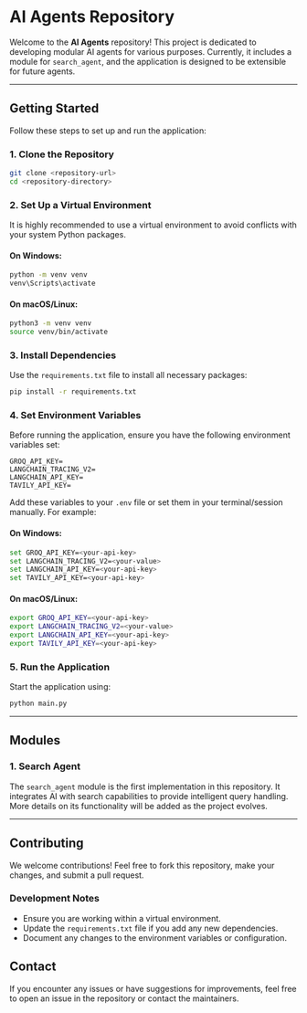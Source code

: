 # AI Agents Repository

Welcome to the **AI Agents** repository! This project is dedicated to developing modular AI agents for various purposes. Currently, it includes a module for `search_agent`, and the application is designed to be extensible for future agents.

---

## **Getting Started**

Follow these steps to set up and run the application:

### **1. Clone the Repository**

```bash
git clone <repository-url>
cd <repository-directory>
```

### **2. Set Up a Virtual Environment**

It is highly recommended to use a virtual environment to avoid conflicts with your system Python packages.

#### On Windows:

```bash
python -m venv venv
venv\Scripts\activate
```

#### On macOS/Linux:

```bash
python3 -m venv venv
source venv/bin/activate
```

### **3. Install Dependencies**

Use the `requirements.txt` file to install all necessary packages:

```bash
pip install -r requirements.txt
```

### **4. Set Environment Variables**

Before running the application, ensure you have the following environment variables set:

```plaintext
GROQ_API_KEY=
LANGCHAIN_TRACING_V2=
LANGCHAIN_API_KEY=
TAVILY_API_KEY=
```

Add these variables to your `.env` file or set them in your terminal/session manually. For example:

#### On Windows:

```bash
set GROQ_API_KEY=<your-api-key>
set LANGCHAIN_TRACING_V2=<your-value>
set LANGCHAIN_API_KEY=<your-api-key>
set TAVILY_API_KEY=<your-api-key>
```

#### On macOS/Linux:

```bash
export GROQ_API_KEY=<your-api-key>
export LANGCHAIN_TRACING_V2=<your-value>
export LANGCHAIN_API_KEY=<your-api-key>
export TAVILY_API_KEY=<your-api-key>
```

### **5. Run the Application**

Start the application using:

```bash
python main.py
```

---

## **Modules**

### **1. Search Agent**

The `search_agent` module is the first implementation in this repository. It integrates AI with search capabilities to provide intelligent query handling. More details on its functionality will be added as the project evolves.

---

## **Contributing**

We welcome contributions! Feel free to fork this repository, make your changes, and submit a pull request.

### **Development Notes**

- Ensure you are working within a virtual environment.
- Update the `requirements.txt` file if you add any new dependencies.
- Document any changes to the environment variables or configuration.

## **Contact**

If you encounter any issues or have suggestions for improvements, feel free to open an issue in the repository or contact the maintainers.

